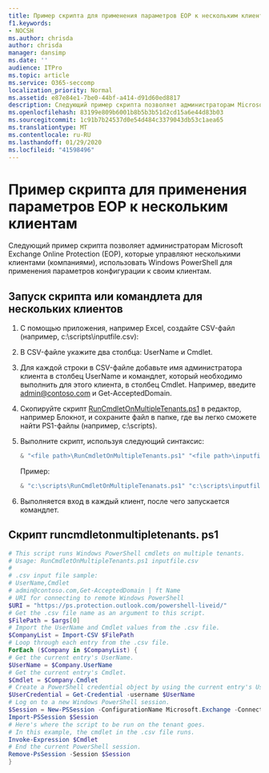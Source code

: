 ```yaml
---
title: Пример скрипта для применения параметров EOP к нескольким клиентам
f1.keywords:
- NOCSH
ms.author: chrisda
author: chrisda
manager: dansimp
ms.date: ''
audience: ITPro
ms.topic: article
ms.service: O365-seccomp
localization_priority: Normal
ms.assetid: e87e84e1-7be0-44bf-a414-d91d60ed8817
description: Следующий пример скрипта позволяет администраторам Microsoft Exchange Online Protection (EOP), которые управляют несколькими клиентами (компаниями), использовать Windows PowerShell для применения параметров конфигурации к своим клиентам.
ms.openlocfilehash: 83199e809b6001b8b5b3b51d2cd15a6e44d83b03
ms.sourcegitcommit: 1c91b7b24537d0e54d484c3379043db53c1aea65
ms.translationtype: MT
ms.contentlocale: ru-RU
ms.lasthandoff: 01/29/2020
ms.locfileid: "41598496"
---
```

# <a name="sample-script-for-applying-eop-settings-to-multiple-tenants"></a>Пример скрипта для применения параметров EOP к нескольким клиентам

Следующий пример скрипта позволяет администраторам Microsoft Exchange Online Protection (EOP), которые управляют несколькими клиентами (компаниями), использовать Windows PowerShell для применения параметров конфигурации к своим клиентам.

## <a name="to-run-a-script-or-cmdlet-on-multiple-tenants"></a>Запуск скрипта или командлета для нескольких клиентов

1. С помощью приложения, например Excel, создайте CSV-файл (например, c:\scripts\inputfile.csv):

2. В CSV-файле укажите два столбца: UserName и Cmdlet.

3. Для каждой строки в CSV-файле добавьте имя администратора клиента в столбец UserName и командлет, который необходимо выполнить для этого клиента, в столбец Cmdlet. Например, введите admin@contoso.com и Get-AcceptedDomain.

4. Скопируйте скрипт [RunCmdletOnMultipleTenants.ps1](#runcmdletonmultipletenantsps1) в редактор, например Блокнот, и сохраните файл в папке, где вы легко сможете найти PS1-файлы (например, c:\scripts).

5. Выполните скрипт, используя следующий синтаксис:

   ```Powershell
   & "<file path>\RunCmdletOnMultipleTenants.ps1" "<file path>\inputfile.csv"
   ```

   Пример:

   ```Powershell
   & "c:\scripts\RunCmdletOnMultipleTenanats.ps1" "c:\scripts\inputfile.csv"
   ```

6. Выполняется вход в каждый клиент, после чего запускается командлет.

## <a name="runcmdletonmultipletenantsps1"></a>Скрипт runcmdletonmultipletenants. ps1

```Powershell
# This script runs Windows PowerShell cmdlets on multiple tenants.
# Usage: RunCmdletOnMultipleTenants.ps1 inputfile.csv
#
# .csv input file sample:
# UserName,Cmdlet
# admin@contoso.com,Get-AcceptedDomain | ft Name
# URI for connecting to remote Windows PowerShell
$URI = "https://ps.protection.outlook.com/powershell-liveid/"
# Get the .csv file name as an argument to this script.
$FilePath = $args[0]
# Import the UserName and Cmdlet values from the .csv file.
$CompanyList = Import-CSV $FilePath
# Loop through each entry from the .csv file.
ForEach ($Company in $CompanyList) {
# Get the current entry's UserName.
$UserName = $Company.UserName
# Get the current entry's Cmdlet.
$Cmdlet = $Company.Cmdlet
# Create a PowerShell credential object by using the current entry's UserName. Prompt for the password.
$UserCredential = Get-Credential -username $UserName
# Log on to a new Windows PowerShell session.
$Session = New-PSSession -ConfigurationName Microsoft.Exchange -ConnectionUri $URI -Credential $UserCredential -Authentication Basic -AllowRedirection
Import-PSSession $Session
# Here's where the script to be run on the tenant goes.
# In this example, the cmdlet in the .csv file runs.
Invoke-Expression $Cmdlet
# End the current PowerShell session.
Remove-PsSession -Session $Session
}
```
